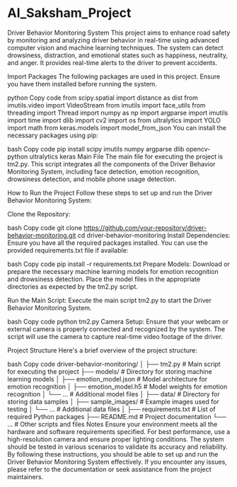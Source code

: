 # AI_Saksham_Project
Driver Behavior Monitoring System
This project aims to enhance road safety by monitoring and analyzing driver behavior in real-time using advanced computer vision and machine learning techniques. The system can detect drowsiness, distraction, and emotional states such as happiness, neutrality, and anger. It provides real-time alerts to the driver to prevent accidents.

Import Packages
The following packages are used in this project. Ensure you have them installed before running the system.

python
Copy code
from scipy.spatial import distance as dist
from imutils.video import VideoStream
from imutils import face_utils
from threading import Thread
import numpy as np
import argparse
import imutils
import time
import dlib
import cv2
import os
from ultralytics import YOLO
import math
from keras.models import model_from_json
You can install the necessary packages using pip:

bash
Copy code
pip install scipy imutils numpy argparse dlib opencv-python ultralytics keras
Main File
The main file for executing the project is tm2.py. This script integrates all the components of the Driver Behavior Monitoring System, including face detection, emotion recognition, drowsiness detection, and mobile phone usage detection.

How to Run the Project
Follow these steps to set up and run the Driver Behavior Monitoring System:

Clone the Repository:

bash
Copy code
git clone https://github.com/your-repository/driver-behavior-monitoring.git
cd driver-behavior-monitoring
Install Dependencies:
Ensure you have all the required packages installed. You can use the provided requirements.txt file if available:

bash
Copy code
pip install -r requirements.txt
Prepare Models:
Download or prepare the necessary machine learning models for emotion recognition and drowsiness detection. Place the model files in the appropriate directories as expected by the tm2.py script.

Run the Main Script:
Execute the main script tm2.py to start the Driver Behavior Monitoring System.

bash
Copy code
python tm2.py
Camera Setup:
Ensure that your webcam or external camera is properly connected and recognized by the system. The script will use the camera to capture real-time video footage of the driver.

Project Structure
Here's a brief overview of the project structure:

bash
Copy code
driver-behavior-monitoring/
│
├── tm2.py                     # Main script for executing the project
├── models/                    # Directory for storing machine learning models
│   ├── emotion_model.json     # Model architecture for emotion recognition
│   ├── emotion_model.h5       # Model weights for emotion recognition
│   └── ...                    # Additional model files
│
├── data/                      # Directory for storing data samples
│   ├── sample_images/         # Example images used for testing
│   └── ...                    # Additional data files
│
├── requirements.txt           # List of required Python packages
├── README.md                  # Project documentation
└── ...                        # Other scripts and files
Notes
Ensure your environment meets all the hardware and software requirements specified.
For best performance, use a high-resolution camera and ensure proper lighting conditions.
The system should be tested in various scenarios to validate its accuracy and reliability.
By following these instructions, you should be able to set up and run the Driver Behavior Monitoring System effectively. If you encounter any issues, please refer to the documentation or seek assistance from the project maintainers.
